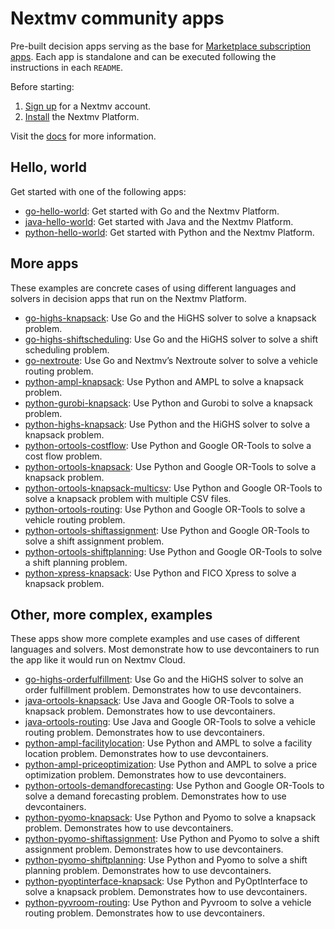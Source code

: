 # Nextmv community apps

Pre-built decision apps serving as the base for [Marketplace subscription
apps][subscription-apps]. Each app is standalone and can be executed following
the instructions in each `README`.

Before starting:

1. [Sign up][signup] for a Nextmv account.
1. [Install][installation] the Nextmv Platform.

Visit the [docs][docs] for more information.

## Hello, world

Get started with one of the following apps:

* [go-hello-world]: Get started with Go and the Nextmv Platform.
* [java-hello-world]: Get started with Java and the Nextmv Platform.
* [python-hello-world]: Get started with Python and the Nextmv Platform.

## More apps

These examples are concrete cases of using different languages and solvers in
decision apps that run on the Nextmv Platform.

* [go-highs-knapsack]: Use Go and the HiGHS solver to solve a knapsack problem.
* [go-highs-shiftscheduling]: Use Go and the HiGHS solver to solve a shift
  scheduling problem.
* [go-nextroute]: Use Go and Nextmv’s Nextroute solver to solve a vehicle
  routing problem.
* [python-ampl-knapsack]: Use Python and AMPL to solve a knapsack problem.
* [python-gurobi-knapsack]: Use Python and Gurobi to solve a knapsack problem.
* [python-highs-knapsack]: Use Python and the HiGHS solver to solve a knapsack
  problem.
* [python-ortools-costflow]: Use Python and Google OR-Tools to solve a cost
  flow problem.
* [python-ortools-knapsack]: Use Python and Google OR-Tools to solve a knapsack
  problem.
* [python-ortools-knapsack-multicsv]: Use Python and Google OR-Tools to solve a
  knapsack problem with multiple CSV files.
* [python-ortools-routing]: Use Python and Google OR-Tools to solve a vehicle
  routing problem.
* [python-ortools-shiftassignment]: Use Python and Google OR-Tools to solve a
  shift assignment problem.
* [python-ortools-shiftplanning]: Use Python and Google OR-Tools to solve a
  shift planning problem.
* [python-xpress-knapsack]: Use Python and FICO Xpress to solve a knapsack
  problem.

## Other, more complex, examples

These apps show more complete examples and use cases of different languages and
solvers. Most demonstrate how to use devcontainers to run the app like it would
run on Nextmv Cloud.

* [go-highs-orderfulfillment]: Use Go and the HiGHS solver to solve an order
  fulfillment problem. Demonstrates how to use devcontainers.
* [java-ortools-knapsack]: Use Java and Google OR-Tools to solve a knapsack
  problem. Demonstrates how to use devcontainers.
* [java-ortools-routing]: Use Java and Google OR-Tools to solve a vehicle
  routing problem. Demonstrates how to use devcontainers.
* [python-ampl-facilitylocation]: Use Python and AMPL to solve a facility
  location problem. Demonstrates how to use devcontainers.
* [python-ampl-priceoptimization]: Use Python and AMPL to solve a price
  optimization problem. Demonstrates how to use devcontainers.
* [python-ortools-demandforecasting]: Use Python and Google OR-Tools to solve a
  demand forecasting problem. Demonstrates how to use devcontainers.
* [python-pyomo-knapsack]: Use Python and Pyomo to solve a knapsack problem.
  Demonstrates how to use devcontainers.
* [python-pyomo-shiftassignment]: Use Python and Pyomo to solve a shift
  assignment problem. Demonstrates how to use devcontainers.
* [python-pyomo-shiftplanning]: Use Python and Pyomo to solve a shift planning
  problem. Demonstrates how to use devcontainers.
* [python-pyoptinterface-knapsack]: Use Python and PyOptInterface to solve a
  knapsack problem. Demonstrates how to use devcontainers.
* [python-pyvroom-routing]: Use Python and Pyvroom to solve a vehicle routing
  problem. Demonstrates how to use devcontainers.

[subscription-apps]: https://nextmv.io/docs/platform/deploy-app/subscription-apps
[installation]: https://nextmv.io/docs/platform/installation
[docs]: https://nextmv.io/docs
[signup]: https://cloud.nextmv.io

[go-hello-world]: ./go-hello-world/README.md
[java-hello-world]: ./java-hello-world/README.md
[python-hello-world]: ./python-hello-world/README.md
[go-highs-knapsack]: ./go-highs-knapsack/README.md
[go-highs-orderfulfillment]: ./go-highs-orderfulfillment/README.md
[go-highs-shiftscheduling]: ./go-highs-shiftscheduling/README.md
[go-nextroute]: ./go-nextroute/README.md
[java-ortools-knapsack]: ./java-ortools-knapsack/README.md
[java-ortools-routing]: ./java-ortools-routing/README.md
[python-ampl-facilitylocation]: ./python-ampl-facilitylocation/README.md
[python-ampl-knapsack]: ./python-ampl-knapsack/README.md
[python-ampl-priceoptimization]: ./python-ampl-priceoptimization/README.md
[python-gurobi-knapsack]: ./python-gurobi-knapsack/README.md
[python-highs-knapsack]: ./python-highs-knapsack/README.md
[python-ortools-costflow]: ./python-ortools-costflow/README.md
[python-ortools-demandforecasting]: ./python-ortools-demandforecasting/README.md
[python-ortools-knapsack]: ./python-ortools-knapsack/README.md
[python-ortools-knapsack-multicsv]: ./python-ortools-knapsack-multicsv/README.md
[python-ortools-routing]: ./python-ortools-routing/README.md
[python-ortools-shiftassignment]: ./python-ortools-shiftassignment/README.md
[python-ortools-shiftplanning]: ./python-ortools-shiftplanning/README.md
[python-pyomo-knapsack]: ./python-pyomo-knapsack/README.md
[python-pyomo-shiftassignment]: ./python-pyomo-shiftassignment/README.md
[python-pyomo-shiftplanning]: ./python-pyomo-shiftplanning/README.md
[python-pyvroom-routing]: ./python-pyvroom-routing/README.md
[python-xpress-knapsack]: ./python-xpress-knapsack/README.md
[python-pyoptinterface-knapsack]: ./python-pyoptinterface-knapsack/README.md
